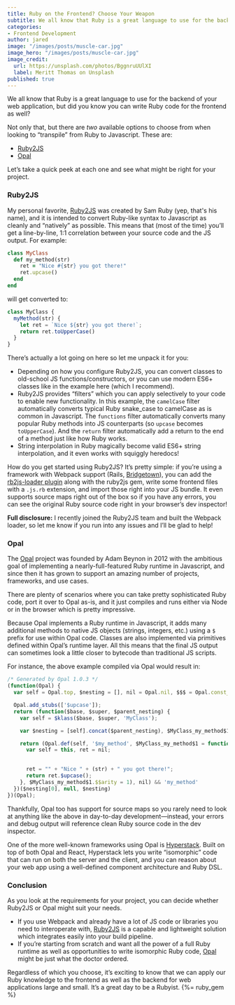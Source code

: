 ```yaml
---
title: Ruby on the Frontend? Choose Your Weapon
subtitle: We all know that Ruby is a great language to use for the backend of your web application, but did you know you can write Ruby code for the frontend as well?
categories:
- Frontend Development
author: jared
image: "/images/posts/muscle-car.jpg"
image_hero: "/images/posts/muscle-car.jpg"
image_credit:
  url: https://unsplash.com/photos/BggnruUUlXI
  label: Meritt Thomas on Unsplash
published: true
---
```


We all know that Ruby is a great language to use for the backend of your web application, but did you know you can write Ruby code for the frontend as well?

Not only that, but there are _two_ available options to choose from when looking to “transpile” from Ruby to Javascript. These are:

* [Ruby2JS](https://github.com/rubys/ruby2js)
* [Opal](https://www.opalrb.com)

Let’s take a quick peek at each one and see what might be right for your project.

### Ruby2JS

My personal favorite, [Ruby2JS](https://github.com/rubys/ruby2js) was created by Sam Ruby (yep, that's his name), and it is intended to convert Ruby-like syntax to Javascript as cleanly and “natively” as possible. This means that (most of the time) you’ll get a line-by-line, 1:1 correlation between your source code and the JS output. For example:

```ruby
class MyClass
  def my_method(str)
    ret = "Nice #{str} you got there!"
    ret.upcase()
  end
end
```

will get converted to:

```js
class MyClass {
  myMethod(str) {
    let ret = `Nice ${str} you got there!`;
    return ret.toUpperCase()
  }
}
```

There’s actually a lot going on here so let me unpack it for you:

* Depending on how you configure Ruby2JS, you can convert classes to old-school JS functions/constructors, or you can use modern ES6+ classes like in the example here (which I recommend).
* Ruby2JS provides “filters” which you can apply selectively to your code to enable new functionality. In this example, the `camelCase` filter automatically converts typical Ruby snake\_case to camelCase as is common in Javascript. The `functions` filter automatically converts many popular Ruby methods into JS counterparts (so `upcase` becomes `toUpperCase`). And the `return` filter automatically add a return to the end of a method just like how Ruby works.
* String interpolation in Ruby magically become valid ES6+ string interpolation, and it even works with squiggly heredocs!

How do you get started using Ruby2JS? It’s pretty simple: if you’re using a framework with Webpack support (Rails, [Bridgetown](https://www.bridgetownrb.com)), you can add the [rb2js-loader plugin](https://github.com/whitefusionhq/rb2js-loader) along with the ruby2js gem, write some frontend files with a `.js.rb` extension, and import those right into your JS bundle. It even supports source maps right out of the box so if you have any errors, you can see the original Ruby source code right in your browser’s dev inspector!

**Full disclosure:** I recently joined the Ruby2JS team and built the Webpack loader, so let me know if you run into any issues and I’ll be glad to help!

### Opal

The [Opal](https://www.opalrb.com) project was founded by Adam Beynon in 2012 with the ambitious goal of implementing a nearly-full-featured Ruby runtime in Javascript, and since then it has grown to support an amazing number of projects, frameworks, and use cases.

There are plenty of scenarios where you can take pretty sophisticated Ruby code, port it over to Opal as-is, and it just compiles and runs either via Node or in the browser which is pretty impressive.

Because Opal implements a Ruby runtime in Javascript, it adds many additional methods to native JS objects (strings, integers, etc.) using a `$` prefix for use within Opal code. Classes are also implemented via primitives defined within Opal’s runtime layer. All this means that the final JS output can sometimes look a little closer to bytecode than traditional JS scripts.

For instance, the above example compiled via Opal would result in:

```js
/* Generated by Opal 1.0.3 */
(function(Opal) {
  var self = Opal.top, $nesting = [], nil = Opal.nil, $$$ = Opal.const_get_qualified, $$ = Opal.const_get_relative, $breaker = Opal.breaker, $slice = Opal.slice, $klass = Opal.klass;

  Opal.add_stubs(['$upcase']);
  return (function($base, $super, $parent_nesting) {
    var self = $klass($base, $super, 'MyClass');

    var $nesting = [self].concat($parent_nesting), $MyClass_my_method$1;

    return (Opal.def(self, '$my_method', $MyClass_my_method$1 = function $$my_method(str) {
      var self = this, ret = nil;

      
      ret = "" + "Nice " + (str) + " you got there!";
      return ret.$upcase();
    }, $MyClass_my_method$1.$$arity = 1), nil) && 'my_method'
  })($nesting[0], null, $nesting)
})(Opal);
```

Thankfully, Opal too has support for source maps so you rarely need to look at anything like the above in day-to-day development—instead, your errors and debug output will reference clean Ruby source code in the dev inspector.

One of the more well-known frameworks using Opal is [Hyperstack](https://hyperstack.org). Built on top of both Opal and React, Hyperstack lets you write “isomorphic” code that can run on both the server and the client, and you can reason about your web app using a well-defined component architecture and Ruby DSL.

### Conclusion

As you look at the requirements for your project, you can decide whether Ruby2JS or Opal might suit your needs.

* If you use Webpack and already have a lot of JS code or libraries you need to interoperate with, [Ruby2JS](https://github.com/rubys/ruby2js) is a capable and lightweight solution which integrates easily into your build pipeline.
* If you’re starting from scratch and want all the power of a full Ruby runtime as well as opportunities to write isomorphic Ruby code, [Opal](https://www.opalrb.com) might be just what the doctor ordered.

Regardless of which you choose, it’s exciting to know that we can apply our Ruby knowledge to the frontend as well as the backend for web applications large and small. It’s a great day to be a Rubyist. {%= ruby_gem %}